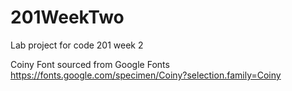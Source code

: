 # 201WeekTwo
Lab project for code 201 week 2

Coiny Font sourced from Google Fonts
https://fonts.google.com/specimen/Coiny?selection.family=Coiny